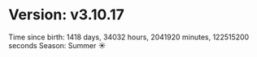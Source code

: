 # Version: v3.10.17
Time since birth: 1418 days, 34032 hours, 2041920 minutes, 122515200 seconds
Season: Summer ☀️
